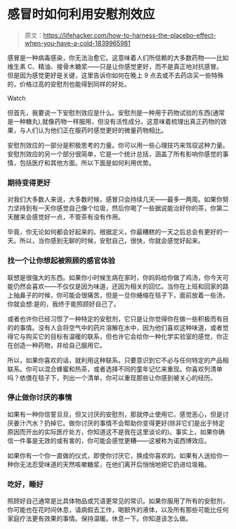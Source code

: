 # 感冒时如何利用安慰剂效应

> 原文：<https://lifehacker.com/how-to-harness-the-placebo-effect-when-you-have-a-cold-1839965981>

感冒是一种病毒感染，你无法治愈它。这意味着人们所信赖的大多数药物——比如维生素 C、精油、接骨木糖浆——只是让你感觉更好，而不是真正地对抗感冒。但是因为感觉更好是关键，这里告诉你如何在晚上 9 点去或不去药店买一些特殊的，价格过高的安慰剂也能得到同样的好处。

Watch

但首先，我要说一下安慰剂效应是什么。安慰剂是一种用于药物试验的东西(通常是一种糖丸),就像药物一样服用，但没有活性成分。这意味着梳理出真正药物的效果，与人们认为他们正在服药时感觉更好的微量药物相比。

安慰剂效应的一部分是积极思考的力量。你可以用一些心理技巧来驾驭这种力量。安慰剂效应的另一个部分很简单，它是一个统计总括，涵盖了所有影响你感觉的事情，包括医疗和其他方面。所以下面是如何利用优势。

### 期待变得更好

对我们大多数人来说，大多数时候，感冒只会持续几天——最多一两周。如果你努力坚持到有一天你感觉自己像个垃圾，然后你喝了一些据说能治好你的茶，你第二天醒来会感觉好一点，不管茶有没有作用。

毕竟，你无论如何都会好起来的。根据定义，你最糟糕的一天之后总会有更好的一天。所以，当你感到无聊的时候，安慰自己，很快，你就会感觉好起来。

### 找一个让你想起被照顾的感官体验

联想是很强大的东西。如果你小时候生病在家时，你妈妈给你做了鸡汤，你今天可能仍然会喜欢——不仅仅是因为味道，还因为相关的回忆。当你在上班和回家的路上抽鼻子的时候，你可能会很痛苦，但是一旦你蜷缩在毯子下，面前放着一些汤，你就会想:是的，我终于能照顾好自己了。

或者也许你已经习惯了一种特定的安慰剂，它只是让你觉得你在做一些积极而有目的的事情。没有人会将空气中的药片溶解在水中，因为他们喜欢这种味道，或者觉得它与购买它的目标有温暖的联系，但也许它会给你一种化学实验室的感觉，你正在创造一种药物，并给自己服用它。

所以，如果你喜欢的话，就利用这种联系。只要意识到它不必与任何特定的产品相联系。你可以混合蜂蜜和热茶，或者选择不同的童年记忆来重现。你喜欢列清单吗？依偎在毯子下，列出一个清单，你可以重现那些让你感到被关心的经历。

### 停止做你讨厌的事情

如果有一种你信誓旦旦，但又讨厌的安慰剂，那就停止使用它。感觉恶心，但是讨厌姜汁汽水？扔掉它。做你讨厌的事情不会帮助你变得更好(除非它们是出于特定原因而开出的实际医疗处方，你知道这不是我在这里谈论的)。事实上，如果你确信一件事是无效的或有害的，你可能会感觉更糟——这被称为诺西博效应。

如果你有一个你一直做的仪式，即使你讨厌它，换成你喜欢的。如果有人送给你一种你无法忍受味道的天然咳嗽糖浆，在他们离开后悄悄地把它扔进垃圾箱。

### 吃好，睡好

照顾好自己通常是比具体物品或咒语更常见的常识。如果你服用了所有的安慰剂，你可能也在花时间休息，请病假去工作，喝额外的液体，以及所有那些可能比任何家庭疗法更有效果的事情。保持温暖。休息一下。你知道该怎么做。